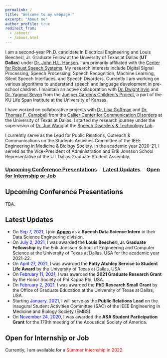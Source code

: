 ```yaml
---
permalink: /
title: "Welcome to my webpage!"
excerpt: "About me"
author_profile: true
redirect_from: 
  - /about/
  - /about.html
---
```


I am a second-year Ph.D. candidate in Electrical Engineering and Louis Beecherl, Jr. Graduate Fellow at the University of Texas at Dallas (**UT Dallas**) under [Dr. John H.L. Hansen](https://personal.utdallas.edu/~john.hansen/). I am primarily affiliated with the [Center for Robust Speech Systems](https://crss.utdallas.edu/). My research interests include Digital Signal Processing, Speech Processing, Speech Recognition, Machine Learning, Silent Speech Interfaces, and Speech Disorders. Currently I am working on various algorithms to understand speech and language development in pre-school children. I maintain an active collaboration with [Dr. Dwight Irvin](https://juniper.ku.edu/people/dwight-irvin) and [Dr. Yagmur Seven](https://juniper.ku.edu/people/yagmur-seven) from the [Juniper Gardens Children's Project](https://juniper.ku.edu/), a part of the KU Life Span Institute at the University of Kansas.

I have worked on collaborative projects with [Dr. Lisa Goffman](https://utdallas.edu/chairs/profiles/dr-lisa-goffman/) and [Dr. Thomas F. Campbell](https://utdallas.edu/chairs/profiles/dr-thomas-campbell/) from the [Callier Center for Communication Disorders](https://calliercenter.utdallas.edu/) at the University of Texas at Dallas. I started my research journey under the supervision of [Dr. Jun Wang](https://csd.utexas.edu/faculty/jun-wang) at the [Speech Disorders & Technology Lab](https://csd.utexas.edu/research/wang-lab/home). 

I currently serve as the Lead for Public Relations, Outreach & Communications on the Students Activities Committee of the IEEE Engineering in Medicine & Biology Society. In the academic year 2020-21, I served as the Vice-President of Administration and Erik Jonsson School Representative of the UT Dallas Graduate Student Assembly. 

### [Upcoming Conference Presentations](#upcoming-conference-presentations) &nbsp;&nbsp;&nbsp; [Latest Updates](#latest-updates)  &nbsp;&nbsp;&nbsp; [Open for Internship or Job](#open-for-internship-or-job) 

Upcoming Conference Presentations 
------

TBA.

Latest Updates
------

* On <font color="blue">Sep 7, 2021</font>, I join [**Appen**](https://appen.com/) as a **Speech Data Science Intern** in their Data Science Engineering division.
* On <font color="blue">July 2, 2021</font>, I was awarded the **Louis Beecherl, Jr. Graduate Fellowship** by the Erik Jonsson School of Engineering and Computer Science at the University of Texas at Dallas, USA for the academic year 2021-22.
* On <font color="blue">April 27, 2021</font>, I was awarded the **Patty Atchley Service to Student Life Award** by the University of Texas at Dallas, USA.
* On <font color="blue">February 11, 2021</font>, I was awarded the **2021 Graduate Research Grant** by the Honor Society of Phi Kappa Phi, USA.
* On <font color="blue">February 2, 2021</font>, I was awarded the **PhD Research Small Grant** by the Office of Graduate Education at the University of Texas at Dallas, USA. 
* Starting <font color="blue">January, 2021</font>, I will serve as the **Public Relations Lead** on the inaugural Student Activities Committee (SAC) of the IEEE Engineering in Medicine and Biology Society (EMBS). 
* On <font color="blue">November 24, 2020</font>, I was awarded the **ASA Student Participation Grant** for the 179th meeting of the Acoustical Society of America.


Open for Internship or Job
------

Currently, I am available for a <font color="red">Summer Internship in 2022</font>. 
